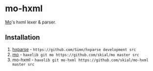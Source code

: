 # mo-hxml

[Mo](https://github.com/skial/mo)'s hxml lexer & parser.

## Installation

1. [hxparse] - `https://github.com/Simn/hxparse development src`
2. [mo] - `haxelib git mo https://github.com/skial/mo master src`
3. mo-hxml - `haxelib git mo-hxml https://github.com/skial/mo-hxml master src`

[mo]: https://github.com/skial/mo "Mo's base lexer and parser utilities based on hxparse."
[hxparse]: http://github.com/simn/hxparse "Haxe Lexer and Parser Library."